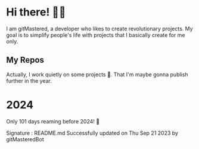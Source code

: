 
# Hi there! 🙋‍♂️
I am gitMastered, a developer who likes to create revolutionary projects.
My goal is to simplify people's life with projects that I basically create for me only.

## My Repos
Actually, I work quietly on some projects 👀. That I'm maybe gonna publish further in the year.

# 2024
Only 101 days reaming before 2024! 🙌

Signature : README.md Successfully updated on Thu Sep 21 2023 by gitMasteredBot

